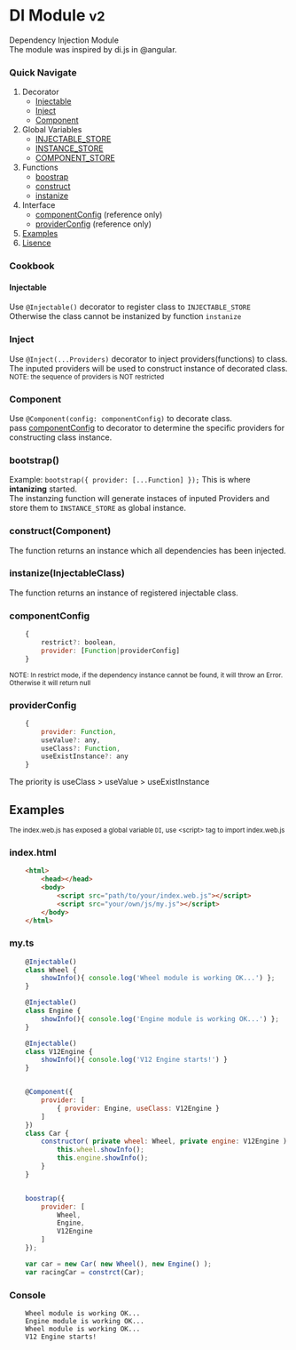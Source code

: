 # DI Module <small>v2</small>
Dependency Injection Module  
The module was inspired by di.js in @angular.

### Quick Navigate
1. Decorator  
    * [Injectable](#Injectable)
    * [Inject](#Inject)
    * [Component](#Component)
2. Global Variables
    * [INJECTABLE_STORE](#INJECTABLE_STORE)
    * [INSTANCE_STORE](#INSTANCE_STORE)
    * [COMPONENT_STORE](#COMPONENT_STORE)
3. Functions
    * [boostrap](#bootstrap)
    * [construct](#construct)
    * [instanize](#instanize)
4. Interface
    * [componentConfig](#componentConfig) (reference only)
    * [providerConfig](#providerConfig) (reference only)
4. [Examples](#Examples)
5. [Lisence](#Lisence)

### Cookbook
#### Injectable
Use ```@Injectable()``` decorator to register class to ```INJECTABLE_STORE```  
Otherwise the class cannot be instanized by function ```instanize```
### Inject
Use ```@Inject(...Providers)``` decorator to inject providers(functions) to class.   
The inputed providers will be used to construct instance of decorated class.  
<small>NOTE: the sequence of providers is NOT restricted</small>
### Component
Use ```@Component(config: componentConfig)``` to decorate class.  
pass [componentConfig](#componentConfig) to decorator to determine the specific providers for constructing class instance.

### bootstrap()
Example: ``` bootstrap({ provider: [...Function] }); ```
This is where **intanizing** started.  
The instanzing function will generate instaces of inputed Providers and store them to ```INSTANCE_STORE``` as global instance.

### construct(Component)
The function returns an instance which all dependencies has been injected.

### instanize(InjectableClass)
The function returns an instance of registered injectable class.

### componentConfig
```javascript
    {
        restrict?: boolean,
        provider: [Function|providerConfig]
    }
```
<small>NOTE: In restrict mode, if the dependency instance cannot be found, it will throw an Error. Otherwise it will return null</small>

### providerConfig
```javascript
    {
        provider: Function,
        useValue?: any,
        useClass?: Function,
        useExistInstance?: any
    }
```
The priority is useClass > useValue > useExistInstance

## Examples
<small>The index.web.js has exposed a global variable ```DI```, use &lt;script&gt; tag to import index.web.js</small>

### index.html
```html
    <html>
        <head></head>
        <body>
            <script src="path/to/your/index.web.js"></script>
            <script src="your/own/js/my.js"></script>
        </body>
    </html>
```

### my.ts
```javascript
    @Injectable()
    class Wheel { 
        showInfo(){ console.log('Wheel module is working OK...') };
    }

    @Injectable()
    class Engine {
        showInfo(){ console.log('Engine module is working OK...') };
    }

    @Injectable()
    class V12Engine {
        showInfo(){ console.log('V12 Engine starts!') }
    }


    @Component({
        provider: [
            { provider: Engine, useClass: V12Engine }
        ]
    })
    class Car {
        constructor( private wheel: Wheel, private engine: V12Engine ) {
            this.wheel.showInfo();
            this.engine.showInfo();
        }
    }


    boostrap({
        provider: [
            Wheel,
            Engine,
            V12Engine
        ]
    });

    var car = new Car( new Wheel(), new Engine() );
    var racingCar = constrct(Car);
```

### Console
```
    Wheel module is working OK...
    Engine module is working OK...
    Wheel module is working OK...
    V12 Engine starts!
```